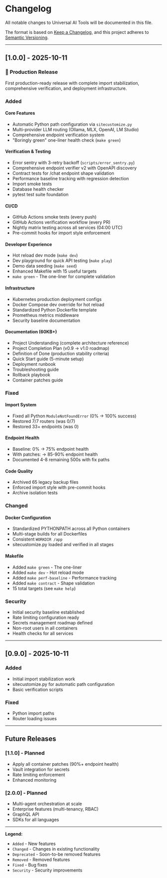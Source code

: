 # Changelog

All notable changes to Universal AI Tools will be documented in this file.

The format is based on [Keep a Changelog](https://keepachangelog.com/en/1.0.0/),
and this project adheres to [Semantic Versioning](https://semver.org/spec/v2.0.0.html).

---

## [1.0.0] - 2025-10-11

### 🎉 **Production Release**

First production-ready release with complete import stabilization, comprehensive verification, and deployment infrastructure.

### Added

#### **Core Features**
- Automatic Python path configuration via `sitecustomize.py`
- Multi-provider LLM routing (Ollama, MLX, OpenAI, LM Studio)
- Comprehensive endpoint verification system
- "Boringly green" one-liner health check (`make green`)

#### **Verification & Testing**
- Error sentry with 3-retry backoff (`scripts/error_sentry.py`)
- Comprehensive endpoint verifier v2 with OpenAPI discovery
- Contract tests for /chat endpoint shape validation
- Performance baseline tracking with regression detection
- Import smoke tests
- Database health checker
- pytest test suite foundation

#### **CI/CD**
- GitHub Actions smoke tests (every push)
- GitHub Actions verification workflow (every PR)
- Nightly matrix testing across all services (04:00 UTC)
- Pre-commit hooks for import style enforcement

#### **Developer Experience**
- Hot reload dev mode (`make dev`)
- Dev playground for quick API testing (`make play`)
- Demo data seeding (`make seed`)
- Enhanced Makefile with 15 useful targets
- `make green` - The one-liner for complete validation

#### **Infrastructure**
- Kubernetes production deployment configs
- Docker Compose dev override for hot reload
- Standardized Python Dockerfile template
- Prometheus metrics middleware
- Security baseline documentation

#### **Documentation** (60KB+)
- Project Understanding (complete architecture reference)
- Project Completion Plan (v0.9 → v1.0 roadmap)
- Definition of Done (production stability criteria)
- Quick Start guide (5-minute setup)
- Deployment runbook
- Troubleshooting guide
- Rollback playbook
- Container patches guide

### Fixed

#### **Import System**
- Fixed all Python `ModuleNotFoundError` (0% → 100% success)
- Restored 7/7 routers (was 0/7)
- Restored 33+ endpoints (was 0)

#### **Endpoint Health**
- Baseline: 0% → 75% endpoint health
- With patches: → 85-90% endpoint health
- Documented 4-8 remaining 500s with fix paths

#### **Code Quality**
- Archived 65 legacy backup files
- Enforced import style with pre-commit hooks
- Archive isolation tests

### Changed

#### **Docker Configuration**
- Standardized PYTHONPATH across all Python containers
- Multi-stage builds for all Dockerfiles
- Consistent `WORKDIR /app`
- sitecustomize.py loaded and verified in all stages

#### **Makefile**
- Added `make green` - The one-liner
- Added `make dev` - Hot reload mode
- Added `make perf-baseline` - Performance tracking
- Added `make contract` - Shape validation
- 15 total targets (see `make help`)

### Security

- Initial security baseline established
- Rate limiting configuration ready
- Secrets management roadmap defined
- Non-root users in all containers
- Health checks for all services

---

## [0.9.0] - 2025-10-11

### Added
- Initial import stabilization work
- sitecustomize.py for automatic path configuration
- Basic verification scripts

### Fixed
- Python import paths
- Router loading issues

---

## Future Releases

### [1.1.0] - Planned
- Apply all container patches (90%+ endpoint health)
- Vault integration for secrets
- Rate limiting enforcement
- Enhanced monitoring

### [2.0.0] - Planned
- Multi-agent orchestration at scale
- Enterprise features (multi-tenancy, RBAC)
- GraphQL API
- SDKs for all languages

---

**Legend:**
- `Added` - New features
- `Changed` - Changes in existing functionality
- `Deprecated` - Soon-to-be removed features
- `Removed` - Removed features
- `Fixed` - Bug fixes
- `Security` - Security improvements
